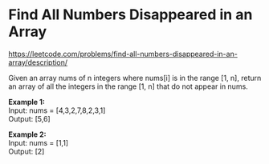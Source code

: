 # Find All Numbers Disappeared in an Array
https://leetcode.com/problems/find-all-numbers-disappeared-in-an-array/description/

Given an array nums of n integers where nums[i] is in the range [1, n], return an array of all the integers in the range [1, n] that do not appear in nums.

<b>Example 1:</b>\
Input: nums = [4,3,2,7,8,2,3,1]\
Output: [5,6]

<b>Example 2:</b>\
Input: nums = [1,1]\
Output: [2]